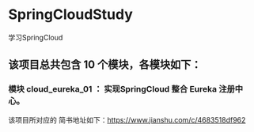 # SpringCloudStudy
学习SpringCloud

## 该项目总共包含 10 个模块，各模块如下：

### 模块 cloud_eureka_01 ： 实现SpringCloud 整合 Eureka 注册中心。


该项目所对应的 简书地址如下：https://www.jianshu.com/c/4683518df962
